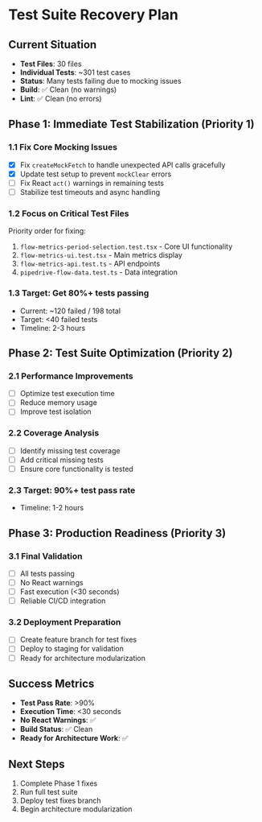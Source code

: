 # Test Suite Recovery Plan

## Current Situation
- **Test Files**: 30 files
- **Individual Tests**: ~301 test cases
- **Status**: Many tests failing due to mocking issues
- **Build**: ✅ Clean (no warnings)
- **Lint**: ✅ Clean (no errors)

## Phase 1: Immediate Test Stabilization (Priority 1)

### 1.1 Fix Core Mocking Issues
- [x] Fix `createMockFetch` to handle unexpected API calls gracefully
- [x] Update test setup to prevent `mockClear` errors
- [ ] Fix React `act()` warnings in remaining tests
- [ ] Stabilize test timeouts and async handling

### 1.2 Focus on Critical Test Files
Priority order for fixing:
1. `flow-metrics-period-selection.test.tsx` - Core UI functionality
2. `flow-metrics-ui.test.tsx` - Main metrics display
3. `flow-metrics-api.test.ts` - API endpoints
4. `pipedrive-flow-data.test.ts` - Data integration

### 1.3 Target: Get 80%+ tests passing
- Current: ~120 failed / 198 total
- Target: <40 failed tests
- Timeline: 2-3 hours

## Phase 2: Test Suite Optimization (Priority 2)

### 2.1 Performance Improvements
- [ ] Optimize test execution time
- [ ] Reduce memory usage
- [ ] Improve test isolation

### 2.2 Coverage Analysis
- [ ] Identify missing test coverage
- [ ] Add critical missing tests
- [ ] Ensure core functionality is tested

### 2.3 Target: 90%+ test pass rate
- Timeline: 1-2 hours

## Phase 3: Production Readiness (Priority 3)

### 3.1 Final Validation
- [ ] All tests passing
- [ ] No React warnings
- [ ] Fast execution (<30 seconds)
- [ ] Reliable CI/CD integration

### 3.2 Deployment Preparation
- [ ] Create feature branch for test fixes
- [ ] Deploy to staging for validation
- [ ] Ready for architecture modularization

## Success Metrics
- **Test Pass Rate**: >90%
- **Execution Time**: <30 seconds
- **No React Warnings**: ✅
- **Build Status**: ✅ Clean
- **Ready for Architecture Work**: ✅

## Next Steps
1. Complete Phase 1 fixes
2. Run full test suite
3. Deploy test fixes branch
4. Begin architecture modularization

